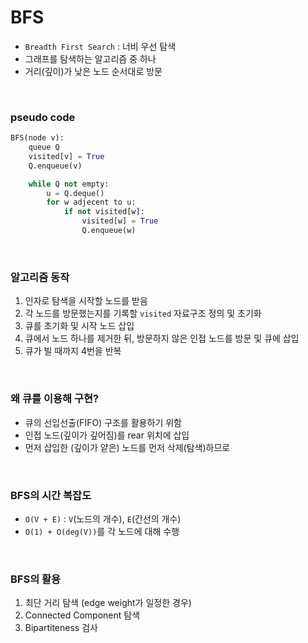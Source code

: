 # BFS
* `Breadth First Search` : 너비 우선 탐색
* 그래프를 탐색하는 알고리즘 중 하나
* 거리(깊이)가 낮은 노드 순서대로 방문

<br/>

### pseudo code
```python
BFS(node v):
    queue Q
    visited[v] = True
    Q.enqueue(v)

    while Q not empty:
        u = Q.deque()
        for w adjecent to u:
            if not visited[w]:
                visited[w] = True
                Q.enqueue(w)
```
<br/>

### 알고리즘 동작
1. 인자로 탐색을 시작할 노드를 받음
2. 각 노드를 방문했는지를 기록할 `visited` 자료구조 정의 및 초기화
3. 큐를 초기화 및 시작 노드 삽입
4. 큐에서 노드 하나를 제거한 뒤, 방문하지 않은 인접 노드를 방문 및 큐에 삽입
5. 큐가 빌 때까지 4번을 반복

<br/>

### 왜 큐를 이용해 구현?
* 큐의 선입선출(FIFO) 구조를 활용하기 위함
* 인접 노드(깊이가 깊어짐)를 rear 위치에 삽입
* 먼저 삽입한 (깊이가 얕은) 노드를 먼저 삭제(탐색)하므로

<br/>

### BFS의 시간 복잡도
* `O(V + E)` : `V`(노드의 개수), `E`(간선의 개수)
* `O(1) + O(deg(V))`를 각 노드에 대해 수행

<br/>

### BFS의 활용
1. 최단 거리 탐색 (edge weight가 일정한 경우)
2. Connected Component 탐색
3. Bipartiteness 검사